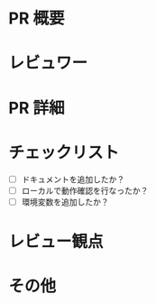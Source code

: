 <!-- PR にReviewers・Assignees・Developmentの紐付けを行ってください。 -->

# PR 概要

<!-- PR の概要を一言で記述する。 -->

# レビュワー

<!-- @${github_username} を入力して、1人以上のレビュワーをメンションする。 -->

# PR 詳細

<!-- どのような変更を加えてたか、なぜそのような変更を加えたかなどを記述する。 -->

# チェックリスト
- [ ] ドキュメントを追加したか？
- [ ] ローカルで動作確認を行なったか？
- [ ] 環境変数を追加したか？

<!-- 行ったものにxを追加し、チェックを加える。 -->
<!-- 必ずしも全てを行う必要はない。 -->

# レビュー観点
<!-- リスト形式でレビュー観点を列挙する -->

# その他

<!-- 動作確認の証跡のURLやスクリーンショット、その他参考情報などを記述する。-->